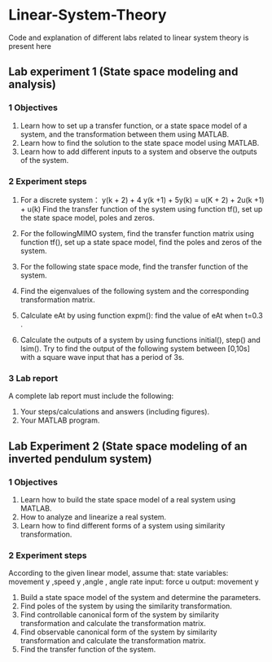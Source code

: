 # Linear-System-Theory
Code and explanation of different labs related to linear system theory is present here

## Lab experiment 1 (State space modeling and analysis)
### 1 Objectives
1) Learn how to set up a transfer function, or a state space model of a system, and the
transformation between them using MATLAB.
2) Learn how to find the solution to the state space model using MATLAB.
3) Learn how to add different inputs to a system and observe the outputs of the system.
### 2 Experiment steps
1) For a discrete system：
y(k + 2) + 4 y(k +1) + 5y(k) = u(K + 2) + 2u(k +1) + u(k)
Find the transfer function of the system using function tf(), set up the state space
model, poles and zeros.

2) For the followingMIMO system, find the transfer function matrix using function
tf(), set up a state space model, find the poles and zeros of the system.

3) For the following state space mode, find the transfer function of the system.

4) Find the eigenvalues of the following system and the corresponding transformation
matrix.
5) Calculate eAt by using function expm(): find the value of eAt when t=0.3 .

6) Calculate the outputs of a system by using functions initial(), step() and lsim().
Try to find the output of the following system between [0,10s] with a square wave
input that has a period of 3s.

### 3 Lab report
A complete lab report must include the following:
1) Your steps/calculations and answers (including figures).
2) Your MATLAB program.

## Lab Experiment 2 (State space modeling of an inverted pendulum system)
### 1 Objectives
1) Learn how to build the state space model of a real system using MATLAB.
2) How to analyze and linearize a real system.
3) Learn how to find different forms of a system using similarity transformation.
### 2 Experiment steps
According to the given linear model, assume that:
state variables: movement y ,speed y ,angle , angle rate
input: force u
output: movement y
1) Build a state space model of the system and determine the parameters.
2) Find poles of the system by using the similarity transformation.
3) Find controllable canonical form of the system by similarity transformation and calculate the transformation matrix.
4) Find observable canonical form of the system by similarity transformation and calculate the transformation matrix.
5) Find the transfer function of the system.
